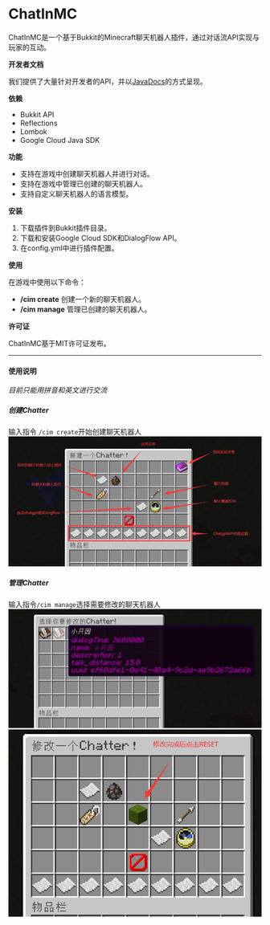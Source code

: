 # ChatInMC

ChatInMC是一个基于Bukkit的Minecraft聊天机器人插件，通过对话流API实现与玩家的互动。

**开发者文档**

我们提供了大量针对开发者的API，并以[JavaDocs](https://ltseed.github.io/ChatInMC/)的方式呈现。


**依赖**

- Bukkit API
- Reflections
- Lombok
- Google Cloud Java SDK

**功能**

- 支持在游戏中创建聊天机器人并进行对话。
- 支持在游戏中管理已创建的聊天机器人。
- 支持自定义聊天机器人的语言模型。

**安装**

1. 下载插件到Bukkit插件目录。
2. 下载和安装Google Cloud SDK和DialogFlow API。
3. 在config.yml中进行插件配置。

**使用**

在游戏中使用以下命令：

- **/cim create** 创建一个新的聊天机器人。
- **/cim manage** 管理已创建的聊天机器人。

**许可证**

ChatInMC基于MIT许可证发布。

----------------------------------------------------------

#### 使用说明

*目前只能用拼音和英文进行交流*

##### 创建Chatter
输入指令 ``` /cim create ```开始创建聊天机器人
![创建聊天机器人](https://github.com/LtSeed/ChatInMC/blob/master/images/Pasted%20image%2020230319141602.png)

##### 管理Chatter
输入指令``` /cim manage ```选择需要修改的聊天机器人
![修改聊天机器人1](https://github.com/LtSeed/ChatInMC/blob/master/images/Pasted%20image%2020230319142706.png)
![修改聊天机器人2](https://github.com/LtSeed/ChatInMC/blob/master/images/Pasted%20image%2020230319142802.png)


